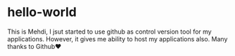 # hello-world
This is Mehdi, I jsut started to use github as control version tool for my applications.
However, it gives me ability to host my applications also.
Many thanks to Github♥️

